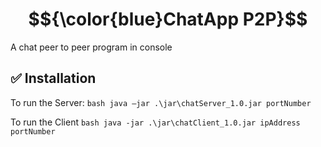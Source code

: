 # $${\color{blue}ChatApp P2P}$$

A chat peer to peer program in console

## ✅ Installation

To run the Server: ```bash java –jar .\jar\chatServer_1.0.jar portNumber ```

To run the Client ```bash java -jar .\jar\chatClient_1.0.jar ipAddress portNumber ```

